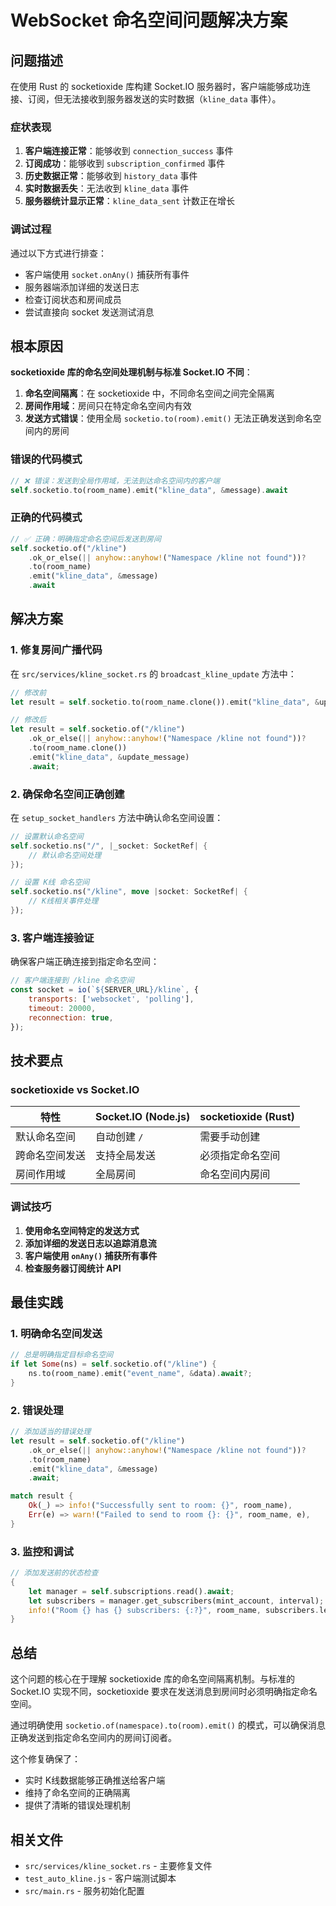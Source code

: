 # WebSocket 命名空间问题解决方案

## 问题描述

在使用 Rust 的 socketioxide 库构建 Socket.IO 服务器时，客户端能够成功连接、订阅，但无法接收到服务器发送的实时数据（`kline_data` 事件）。

### 症状表现

1. **客户端连接正常**：能够收到 `connection_success` 事件
2. **订阅成功**：能够收到 `subscription_confirmed` 事件  
3. **历史数据正常**：能够收到 `history_data` 事件
4. **实时数据丢失**：无法收到 `kline_data` 事件
5. **服务器统计显示正常**：`kline_data_sent` 计数正在增长

### 调试过程

通过以下方式进行排查：
- 客户端使用 `socket.onAny()` 捕获所有事件
- 服务器端添加详细的发送日志
- 检查订阅状态和房间成员
- 尝试直接向 socket 发送测试消息

## 根本原因

**socketioxide 库的命名空间处理机制与标准 Socket.IO 不同**：

1. **命名空间隔离**：在 socketioxide 中，不同命名空间之间完全隔离
2. **房间作用域**：房间只在特定命名空间内有效
3. **发送方式错误**：使用全局 `socketio.to(room).emit()` 无法正确发送到命名空间内的房间

### 错误的代码模式

```rust
// ❌ 错误：发送到全局作用域，无法到达命名空间内的客户端
self.socketio.to(room_name).emit("kline_data", &message).await
```

### 正确的代码模式

```rust
// ✅ 正确：明确指定命名空间后发送到房间
self.socketio.of("/kline")
    .ok_or_else(|| anyhow::anyhow!("Namespace /kline not found"))?
    .to(room_name)
    .emit("kline_data", &message)
    .await
```

## 解决方案

### 1. 修复房间广播代码

在 `src/services/kline_socket.rs` 的 `broadcast_kline_update` 方法中：

```rust
// 修改前
let result = self.socketio.to(room_name.clone()).emit("kline_data", &update_message).await;

// 修改后  
let result = self.socketio.of("/kline")
    .ok_or_else(|| anyhow::anyhow!("Namespace /kline not found"))?
    .to(room_name.clone())
    .emit("kline_data", &update_message)
    .await;
```

### 2. 确保命名空间正确创建

在 `setup_socket_handlers` 方法中确认命名空间设置：

```rust
// 设置默认命名空间
self.socketio.ns("/", |_socket: SocketRef| {
    // 默认命名空间处理
});

// 设置 K线 命名空间  
self.socketio.ns("/kline", move |socket: SocketRef| {
    // K线相关事件处理
});
```

### 3. 客户端连接验证

确保客户端正确连接到指定命名空间：

```javascript
// 客户端连接到 /kline 命名空间
const socket = io(`${SERVER_URL}/kline`, {
    transports: ['websocket', 'polling'],
    timeout: 20000,
    reconnection: true,
});
```

## 技术要点

### socketioxide vs Socket.IO

| 特性 | Socket.IO (Node.js) | socketioxide (Rust) |
|-----|-------------------|-------------------|
| 默认命名空间 | 自动创建 `/` | 需要手动创建 |
| 跨命名空间发送 | 支持全局发送 | 必须指定命名空间 |
| 房间作用域 | 全局房间 | 命名空间内房间 |

### 调试技巧

1. **使用命名空间特定的发送方式**
2. **添加详细的发送日志以追踪消息流**
3. **客户端使用 `onAny()` 捕获所有事件**
4. **检查服务器订阅统计 API**

## 最佳实践

### 1. 明确命名空间发送

```rust
// 总是明确指定目标命名空间
if let Some(ns) = self.socketio.of("/kline") {
    ns.to(room_name).emit("event_name", &data).await?;
}
```

### 2. 错误处理

```rust
// 添加适当的错误处理
let result = self.socketio.of("/kline")
    .ok_or_else(|| anyhow::anyhow!("Namespace /kline not found"))?
    .to(room_name)
    .emit("kline_data", &message)
    .await;

match result {
    Ok(_) => info!("Successfully sent to room: {}", room_name),
    Err(e) => warn!("Failed to send to room {}: {}", room_name, e),
}
```

### 3. 监控和调试

```rust
// 添加发送前的状态检查
{
    let manager = self.subscriptions.read().await;
    let subscribers = manager.get_subscribers(mint_account, interval);
    info!("Room {} has {} subscribers: {:?}", room_name, subscribers.len(), subscribers);
}
```

## 总结

这个问题的核心在于理解 socketioxide 库的命名空间隔离机制。与标准的 Socket.IO 实现不同，socketioxide 要求在发送消息到房间时必须明确指定命名空间。

通过明确使用 `socketio.of(namespace).to(room).emit()` 的模式，可以确保消息正确发送到指定命名空间内的房间订阅者。

这个修复确保了：
- 实时 K线数据能够正确推送给客户端
- 维持了命名空间的正确隔离
- 提供了清晰的错误处理机制

## 相关文件

- `src/services/kline_socket.rs` - 主要修复文件
- `test_auto_kline.js` - 客户端测试脚本  
- `src/main.rs` - 服务初始化配置